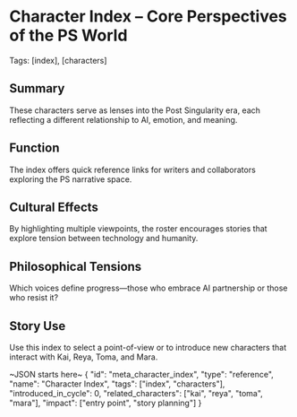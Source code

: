 # Character Index – Core Perspectives of the PS World
Tags: [index], [characters]

## Summary
These characters serve as lenses into the Post Singularity era, each reflecting a different relationship to AI, emotion, and meaning.

## Function
The index offers quick reference links for writers and collaborators exploring the PS narrative space.

## Cultural Effects
By highlighting multiple viewpoints, the roster encourages stories that explore tension between technology and humanity.

## Philosophical Tensions
Which voices define progress—those who embrace AI partnership or those who resist it?

## Story Use
Use this index to select a point-of-view or to introduce new characters that interact with Kai, Reya, Toma, and Mara.

~JSON starts here~
{
  "id": "meta_character_index",
  "type": "reference",
  "name": "Character Index",
  "tags": ["index", "characters"],
  "introduced_in_cycle": 0,
  "related_characters": ["kai", "reya", "toma", "mara"],
  "impact": ["entry point", "story planning"]
}
